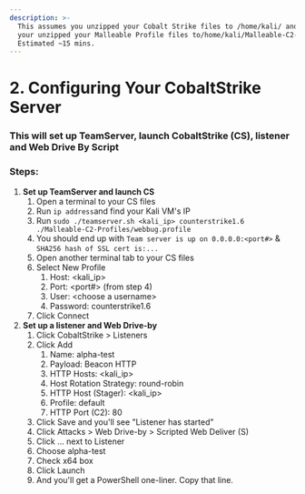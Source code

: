 ```yaml
---
description: >-
  This assumes you unzipped your Cobalt Strike files to /home/kali/ and that
  your unzipped your Malleable Profile files to/home/kali/Malleable-C2-Profiles.
  Estimated ~15 mins.
---
```


# 2. Configuring Your CobaltStrike Server

### This will set up TeamServer, launch CobaltStrike \(CS\), listener and Web Drive By Script

### Steps: 

1. **Set up TeamServer and launch CS**
   1. Open a terminal to your CS files
   2. Run `ip address`and find your Kali VM's IP
   3. Run `sudo ./teamserver.sh <kali_ip> counterstrike1.6 ./Malleable-C2-Profiles/webbug.profile`
   4. You should end up with `Team server is up on 0.0.0.0:<port#>` & `SHA256 hash of SSL cert is:...`
   5. Open another terminal tab to your CS files
   6. Select New Profile
      1. Host: &lt;kali\_ip&gt;
      2. Port: &lt;port\#&gt; \(from step 4\)
      3. User: &lt;choose a username&gt;
      4. Password: counterstrike1.6
   7. Click Connect
2. **Set up a listener and Web Drive-by**
   1. Click CobaltStrike &gt; Listeners
   2. Click Add
      1. Name: alpha-test
      2. Payload: Beacon HTTP
      3. HTTP Hosts: &lt;kali\_ip&gt;
      4. Host Rotation Strategy: round-robin
      5. HTTP Host \(Stager\): &lt;kali\_ip&gt;
      6. Profile: default
      7. HTTP Port \(C2\): 80
   3. Click Save and you'll see "Listener has started"
   4. Click Attacks &gt; Web Drive-by &gt; Scripted Web Deliver \(S\)
   5. Click ... next to Listener
   6. Choose alpha-test
   7. Check x64 box
   8. Click Launch
   9. And you'll get a PowerShell one-liner. Copy that line.

